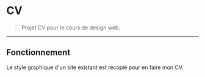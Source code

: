 # CV
> Projet CV pour le cours de design web.
***
## Fonctionnement
Le style graphique d'un site existant est recopié pour en faire mon CV.
